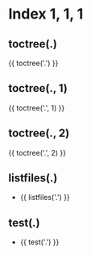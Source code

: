 # Index 1, 1, 1

## toctree(.)

{{ toctree('.') }}

## toctree(., 1)

{{ toctree('.', 1) }}

## toctree(., 2)

{{ toctree('.', 2) }}

## listfiles(.)

- {{ listfiles('.') }}

## test(.)

- {{ test('.') }}
